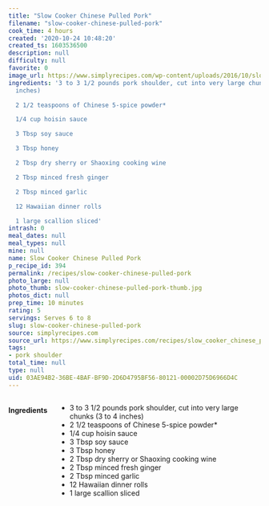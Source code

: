 ```yaml
---
title: "Slow Cooker Chinese Pulled Pork"
filename: "slow-cooker-chinese-pulled-pork"
cook_time: 4 hours
created: '2020-10-24 10:48:20'
created_ts: 1603536500
description: null
difficulty: null
favorite: 0
image_url: https://www.simplyrecipes.com/wp-content/uploads/2016/10/slow-cooker-chinese-pulled-pork-vertical-a-1600-600x900.jpg
ingredients: '3 to 3 1/2 pounds pork shoulder, cut into very large chunks (3 to 4
  inches)

  2 1/2 teaspoons of Chinese 5-spice powder*

  1/4 cup hoisin sauce

  3 Tbsp soy sauce

  3 Tbsp honey

  2 Tbsp dry sherry or Shaoxing cooking wine

  2 Tbsp minced fresh ginger

  2 Tbsp minced garlic

  12 Hawaiian dinner rolls

  1 large scallion sliced'
intrash: 0
meal_dates: null
meal_types: null
mine: null
name: Slow Cooker Chinese Pulled Pork
p_recipe_id: 394
permalink: /recipes/slow-cooker-chinese-pulled-pork
photo_large: null
photo_thumb: slow-cooker-chinese-pulled-pork-thumb.jpg
photos_dict: null
prep_time: 10 minutes
rating: 5
servings: Serves 6 to 8
slug: slow-cooker-chinese-pulled-pork
source: simplyrecipes.com
source_url: https://www.simplyrecipes.com/recipes/slow_cooker_chinese_pulled_pork/
tags:
- pork shoulder
total_time: null
type: null
uid: 03AE94B2-36BE-4BAF-BF9D-2D6D4795BF56-80121-00002D75D6966D4C
---
```

<div class="large-8 medium-7 columns" id="writeup">	</div><!-- #writeup -->
</div><!-- #row-one -->
<div class="row" id="row-two">	<div class="medium-4 small-5 columns" id="ingredients"><h4>Ingredients</h4><div class="box box-ingredients content"><ul>
<li>3 to 3 1/2 pounds pork shoulder, cut into very large chunks (3 to 4 inches)</li>
<li>2 1/2 teaspoons of Chinese 5-spice powder*</li>
<li>1/4 cup hoisin sauce</li>
<li>3 Tbsp soy sauce</li>
<li>3 Tbsp honey</li>
<li>2 Tbsp dry sherry or Shaoxing cooking wine</li>
<li>2 Tbsp minced fresh ginger</li>
<li>2 Tbsp minced garlic</li>
<li>12 Hawaiian dinner rolls</li>
<li>1 large scallion sliced</li>
</ul>
</div>	</div>	<div class="medium-6 small-7 columns" id="directions">	</div>
